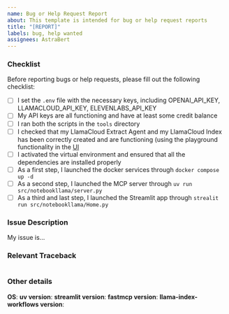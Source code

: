 ```yaml
---
name: Bug or Help Request Report
about: This template is intended for bug or help request reports
title: "[REPORT]"
labels: bug, help wanted
assignees: AstraBert
---
```


### Checklist

Before reporting bugs or help requests, please fill out the following checklist:

- [ ] I set the `.env` file with the necessary keys, including OPENAI_API_KEY, LLAMACLOUD_API_KEY, ELEVENLABS_API_KEY
- [ ] My API keys are all functioning and have at least some credit balance
- [ ] I ran both the scripts in the `tools` directory
- [ ] I checked that my LlamaCloud Extract Agent and my LlamaCloud Index has been correctly created and are functioning (using the playground functionality in the [UI](https://cloud.llamaindex.ai)
- [ ] I activated the virtual environment and ensured that all the dependencies are installed properly
- [ ] As a first step, I launched the docker services through `docker compose up -d`
- [ ] As a second step, I launched the MCP server through `uv run src/notebookllama/server.py`
- [ ] As a third and last step, I launched the Streamlit app through `strealit run src/notebookllama/Home.py`

### Issue Description

My issue is...

### Relevant Traceback

```text

```

### Other details

**OS**:
**uv version**:
**streamlit version**:
**fastmcp version**:
**llama-index-workflows version**:
